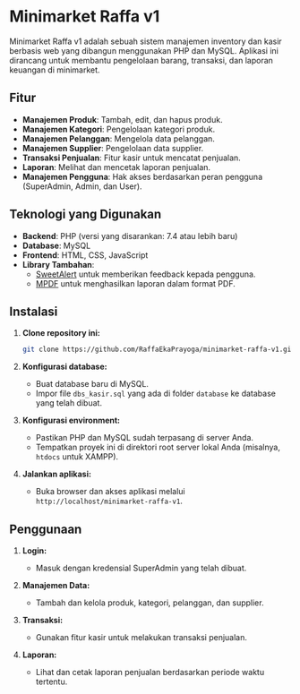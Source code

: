 # Minimarket Raffa v1

Minimarket Raffa v1 adalah sebuah sistem manajemen inventory dan kasir berbasis web yang dibangun menggunakan PHP dan MySQL. Aplikasi ini dirancang untuk membantu pengelolaan barang, transaksi, dan laporan keuangan di minimarket.

## Fitur

- **Manajemen Produk**: Tambah, edit, dan hapus produk.
- **Manajemen Kategori**: Pengelolaan kategori produk.
- **Manajemen Pelanggan**: Mengelola data pelanggan.
- **Manajemen Supplier**: Pengelolaan data supplier.
- **Transaksi Penjualan**: Fitur kasir untuk mencatat penjualan.
- **Laporan**: Melihat dan mencetak laporan penjualan.
- **Manajemen Pengguna**: Hak akses berdasarkan peran pengguna (SuperAdmin, Admin, dan User).

## Teknologi yang Digunakan

- **Backend**: PHP (versi yang disarankan: 7.4 atau lebih baru)
- **Database**: MySQL
- **Frontend**: HTML, CSS, JavaScript
- **Library Tambahan**: 
  - [SweetAlert](https://sweetalert2.github.io/) untuk memberikan feedback kepada pengguna.
  - [MPDF](https://mpdf.github.io/) untuk menghasilkan laporan dalam format PDF.

## Instalasi

1. **Clone repository ini:**
   ```bash
   git clone https://github.com/RaffaEkaPrayoga/minimarket-raffa-v1.git
   ```
2. **Konfigurasi database:**
   - Buat database baru di MySQL.
   - Impor file `dbs_kasir.sql` yang ada di folder `database` ke database yang telah dibuat.

3. **Konfigurasi environment:**
   - Pastikan PHP dan MySQL sudah terpasang di server Anda.
   - Tempatkan proyek ini di direktori root server lokal Anda (misalnya, `htdocs` untuk XAMPP).

4. **Jalankan aplikasi:**
   - Buka browser dan akses aplikasi melalui `http://localhost/minimarket-raffa-v1`.

## Penggunaan

1. **Login:**
   - Masuk dengan kredensial SuperAdmin yang telah dibuat.
   
2. **Manajemen Data:**
   - Tambah dan kelola produk, kategori, pelanggan, dan supplier.
   
3. **Transaksi:**
   - Gunakan fitur kasir untuk melakukan transaksi penjualan.
   
4. **Laporan:**
   - Lihat dan cetak laporan penjualan berdasarkan periode waktu tertentu.
